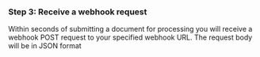 <h3 className="h3-title"> Step 3: Receive a webhook request</h3>

<p className="p-text">Within seconds of submitting a document for processing you will receive a webhook POST request to your specified webhook URL. The request body will be in JSON format</p>